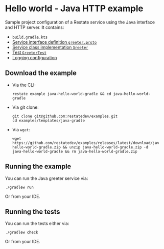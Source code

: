 # Hello world - Java HTTP example

Sample project configuration of a Restate service using the Java interface and HTTP server. It contains:

* [`build.gradle.kts`](build.gradle.kts)
* [Service interface definition `greeter.proto`](src/main/proto/greeter.proto)
* [Service class implementation `Greeter`](src/main/java/develop/Greeter.java)
* [Test `GreeterTest`](src/test/java/dev/restate/sdk/examples/GreeterTest.java)
* [Logging configuration](src/main/resources/log4j2.properties)

## Download the example

- Via the CLI:
    ```shell
    restate example java-hello-world-gradle && cd java-hello-world-gradle
    ```

- Via git clone:
    ```shell
    git clone git@github.com:restatedev/examples.git
    cd examples/templates/java-gradle
    ```

- Via `wget`:
    ```shell
    wget https://github.com/restatedev/examples/releases/latest/download/java-hello-world-gradle.zip && unzip java-hello-world-gradle.zip -d java-hello-world-gradle && rm java-hello-world-gradle.zip
    ```

## Running the example

You can run the Java greeter service via:

```shell
./gradlew run
```

Or from your IDE.

## Running the tests

You can run the tests either via:

```shell
./gradlew check
```

Or from your IDE.
